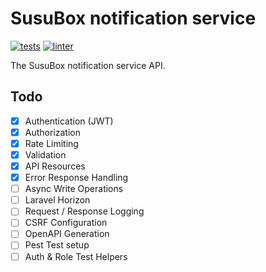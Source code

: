 # SusuBox notification service

[![tests](https://github.com/JustSteveKing/api-kit/actions/workflows/tests.yml/badge.svg)](https://github.com/JustSteveKing/api-kit/actions/workflows/tests.yml)
[![linter](https://github.com/JustSteveKing/api-kit/actions/workflows/lint.yml/badge.svg)](https://github.com/JustSteveKing/api-kit/actions/workflows/lint.yml)

The SusuBox notification service API.

## Todo

- [x] Authentication (JWT)
- [x] Authorization
- [x] Rate Limiting
- [x] Validation
- [x] API Resources
- [x] Error Response Handling
- [ ] Async Write Operations
- [ ] Laravel Horizon
- [ ] Request / Response Logging
- [ ] CSRF Configuration
- [ ] OpenAPI Generation
- [ ] Pest Test setup
- [ ] Auth & Role Test Helpers
